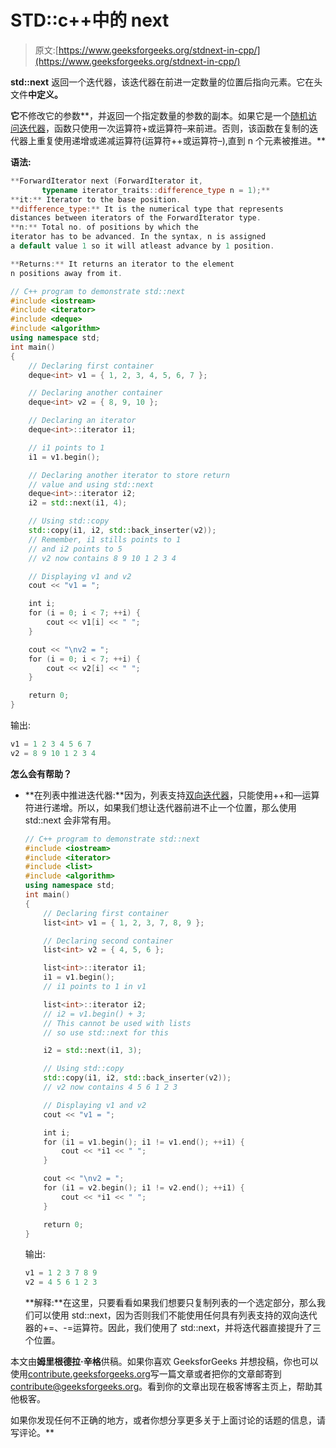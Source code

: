 # STD::c++中的 next

> 原文:[https://www.geeksforgeeks.org/stdnext-in-cpp/](https://www.geeksforgeeks.org/stdnext-in-cpp/)

**std::next** 返回一个迭代器，该迭代器在前进一定数量的位置后指向元素。它在头文件**中定义。**

**它**不修改它的参数**，并返回一个指定数量的参数的副本。如果它是一个[随机访问迭代器](https://www.geeksforgeeks.org/random-access-iterators-in-cpp/)，函数只使用一次运算符+或运算符–来前进。否则，该函数在复制的迭代器上重复使用递增或递减运算符(运算符++或运算符–),直到 n 个元素被推进。**

****语法:****

```cpp
**ForwardIterator next (ForwardIterator it,
       typename iterator_traits::difference_type n = 1);**
**it:** Iterator to the base position.
**difference_type:** It is the numerical type that represents 
distances between iterators of the ForwardIterator type.
**n:** Total no. of positions by which the
iterator has to be advanced. In the syntax, n is assigned
a default value 1 so it will atleast advance by 1 position.

**Returns:** It returns an iterator to the element 
n positions away from it. 
```

 ```cpp
// C++ program to demonstrate std::next
#include <iostream>
#include <iterator>
#include <deque>
#include <algorithm>
using namespace std;
int main()
{
    // Declaring first container
    deque<int> v1 = { 1, 2, 3, 4, 5, 6, 7 };

    // Declaring another container
    deque<int> v2 = { 8, 9, 10 };

    // Declaring an iterator
    deque<int>::iterator i1;

    // i1 points to 1
    i1 = v1.begin();

    // Declaring another iterator to store return
    // value and using std::next
    deque<int>::iterator i2;
    i2 = std::next(i1, 4);

    // Using std::copy
    std::copy(i1, i2, std::back_inserter(v2));
    // Remember, i1 stills points to 1
    // and i2 points to 5
    // v2 now contains 8 9 10 1 2 3 4

    // Displaying v1 and v2
    cout << "v1 = ";

    int i;
    for (i = 0; i < 7; ++i) {
        cout << v1[i] << " ";
    }

    cout << "\nv2 = ";
    for (i = 0; i < 7; ++i) {
        cout << v2[i] << " ";
    }

    return 0;
}
```

输出:

```cpp
v1 = 1 2 3 4 5 6 7
v2 = 8 9 10 1 2 3 4

```

**怎么会有帮助？**

*   **在列表中推进迭代器:**因为，列表支持[双向迭代器](https://www.geeksforgeeks.org/bidirectional-iterators-in-cpp/)，只能使用++和––运算符进行递增。所以，如果我们想让迭代器前进不止一个位置，那么使用 std::next 会非常有用。

    ```cpp
    // C++ program to demonstrate std::next
    #include <iostream>
    #include <iterator>
    #include <list>
    #include <algorithm>
    using namespace std;
    int main()
    {
        // Declaring first container
        list<int> v1 = { 1, 2, 3, 7, 8, 9 };

        // Declaring second container
        list<int> v2 = { 4, 5, 6 };

        list<int>::iterator i1;
        i1 = v1.begin();
        // i1 points to 1 in v1

        list<int>::iterator i2;
        // i2 = v1.begin() + 3;
        // This cannot be used with lists
        // so use std::next for this

        i2 = std::next(i1, 3);

        // Using std::copy
        std::copy(i1, i2, std::back_inserter(v2));
        // v2 now contains 4 5 6 1 2 3

        // Displaying v1 and v2
        cout << "v1 = ";

        int i;
        for (i1 = v1.begin(); i1 != v1.end(); ++i1) {
            cout << *i1 << " ";
        }

        cout << "\nv2 = ";
        for (i1 = v2.begin(); i1 != v2.end(); ++i1) {
            cout << *i1 << " ";
        }

        return 0;
    }
    ```

    输出:

    ```cpp
    v1 = 1 2 3 7 8 9
    v2 = 4 5 6 1 2 3  

    ```

    **解释:**在这里，只要看看如果我们想要只复制列表的一个选定部分，那么我们可以使用 std::next，因为否则我们不能使用任何具有列表支持的双向迭代器的+=、-=运算符。因此，我们使用了 std::next，并将迭代器直接提升了三个位置。

本文由**姆里根德拉·辛格**供稿。如果你喜欢 GeeksforGeeks 并想投稿，你也可以使用[contribute.geeksforgeeks.org](http://www.contribute.geeksforgeeks.org)写一篇文章或者把你的文章邮寄到 contribute@geeksforgeeks.org。看到你的文章出现在极客博客主页上，帮助其他极客。

如果你发现任何不正确的地方，或者你想分享更多关于上面讨论的话题的信息，请写评论。**